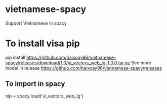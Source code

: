 # vietnamese-spacy
Support Vietnamese in spacy 
# To install visa pip
pip install https://github.com/haixoay96/vietnamese-spacy/releases/download/1.0/vi_vectors_web_lg-1.0.0.tar.gz
See more model in release https://github.com/haixoay96/vietnamese-spacy/releases
## To import in spacy
nlp = spacy.load('vi_vectors_web_lg')

